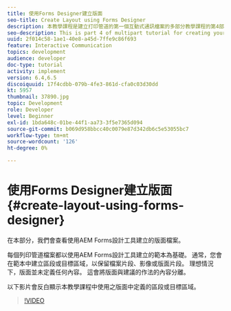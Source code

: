 ```yaml
---
title: 使用Forms Designer建立版面
seo-title: Create Layout using Forms Designer
description: 本教學課程是建立打印管道的第一個互動式通訊檔案的多部分教學課程的第4部分。在本部分中，我們將查看使用AEM Forms Designer建立的版面檔案。
seo-description: This is part 4 of multipart tutorial for creating your first interactive communication document for the print channel.In this part, we look at the layout file created using AEM Forms Designer.
uuid: 2f014c58-1ae1-40e8-a45d-7ffe9c86f693
feature: Interactive Communication
topics: development
audience: developer
doc-type: tutorial
activity: implement
version: 6.4,6.5
discoiquuid: 17f4cdbb-079b-4fe3-861d-cfa0c03d30dd
kt: 5957
thumbnail: 37890.jpg
topic: Development
role: Developer
level: Beginner
exl-id: 1bda648c-01be-44f1-aa73-3f5e7365d094
source-git-commit: b069d958bbcc40c0079e87d342db6c5e53055bc7
workflow-type: tm+mt
source-wordcount: '126'
ht-degree: 0%

---
```


# 使用Forms Designer建立版面 {#create-layout-using-forms-designer}

在本部分，我們會查看使用AEM Forms設計工具建立的版面檔案。

每個列印管道檔案都以使用AEM Forms設計工具建立的範本為基礎。 通常，您會在範本中建立區段或目標區域，以保留檔案片段、影像或版面片段。 理想情況下，版面並未定義任何內容。 這會將版面與建議的作法的內容分離。

以下影片會反白顯示本教學課程中使用之版面中定義的區段或目標區域。

>[!VIDEO](https://video.tv.adobe.com/v/37890/?quality=9)
